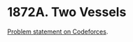 # 1872A. Two Vessels

[Problem statement on Codeforces](https://codeforces.com/problemset/problem/1872/A?locale=en).